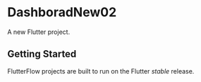 # DashboradNew02

A new Flutter project.

## Getting Started

FlutterFlow projects are built to run on the Flutter _stable_ release.
